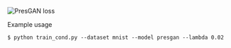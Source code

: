 ![PresGAN loss](https://imgur.com/DYIewZe.png)

Example usage

`$ python train_cond.py --dataset mnist --model presgan --lambda 0.02`
